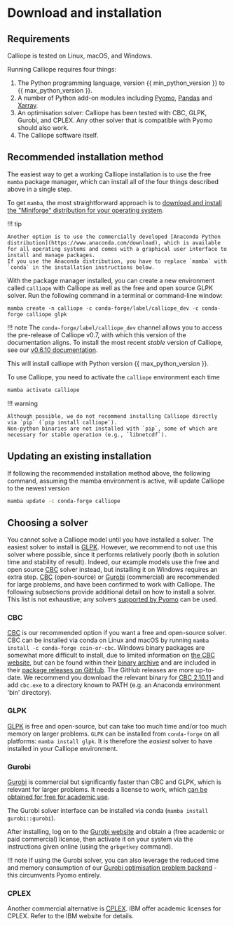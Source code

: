 # Download and installation

## Requirements

Calliope is tested on Linux, macOS, and Windows.

Running Calliope requires four things:

1. The Python programming language, version {{ min_python_version }} to {{ max_python_version }}.
2. A number of Python add-on modules including [Pyomo](https://www.pyomo.org/), [Pandas](https://pandas.pydata.org/) and [Xarray](https://xarray.dev/).
3. An optimisation solver: Calliope has been tested with CBC, GLPK, Gurobi, and CPLEX. Any other solver that is compatible with Pyomo should also work.
4. The Calliope software itself.

## Recommended installation method

The easiest way to get a working Calliope installation is to use the free `mamba` package manager, which can install all of the four things described above in a single step.

To get `mamba`, the most straightforward approach is to [download and install the "Miniforge" distribution for your operating system](https://mamba.readthedocs.io/en/latest/installation/mamba-installation.html).

!!! tip

    Another option is to use the commercially developed [Anaconda Python distribution](https://www.anaconda.com/download), which is available for all operating systems and comes with a graphical user interface to install and manage packages.
    If you use the Anaconda distribution, you have to replace `mamba` with `conda` in the installation instructions below.

With the package manager installed, you can create a new environment called `calliope` with Calliope as well as the free and open source GLPK solver.
Run the following command in a terminal or command-line window:

```shell
mamba create -n calliope -c conda-forge/label/calliope_dev -c conda-forge calliope glpk
```

!!! note
    The `conda-forge/label/calliope_dev` channel allows you to access the pre-release of Calliope v0.7, with which this version of the documentation aligns.
    To install the most recent _stable_ version of Calliope, see our [v0.6.10 documentation](https://calliope.readthedocs.io/en/v0.6.10/).

This will install calliope with Python version {{ max_python_version }}.

To use Calliope, you need to activate the `calliope` environment each time

```bash
mamba activate calliope
```

!!! warning

    Although possible, we do not recommend installing Calliope directly via `pip` (`pip install calliope`).
    Non-python binaries are not installed with `pip`, some of which are necessary for stable operation (e.g., `libnetcdf`).

## Updating an existing installation

If following the recommended installation method above, the following command, assuming the mamba environment is active, will update Calliope to the newest version

```bash
mamba update -c conda-forge calliope
```

## Choosing a solver

You cannot solve a Calliope model until you have installed a solver.
The easiest solver to install is [GLPK](#glpk).
However, we recommend to not use this solver where possible, since it performs relatively poorly (both in solution time and stability of result).
Indeed, our example models use the free and open source [CBC](#cbc) solver instead, but installing it on Windows requires an extra step.
[CBC](#cbc) (open-source) or [Gurobi](#gurobi) (commercial) are recommended for large problems, and have been confirmed to work with Calliope.
The following subsections provide additional detail on how to install a solver.
This list is not exhaustive; any solvers [supported by Pyomo](https://pyomo.readthedocs.io/en/stable/solving_pyomo_models.html#supported-solvers) can be used.

### CBC

[CBC](https://github.com/coin-or/Cbc) is our recommended option if you want a free and open-source solver.
CBC can be installed via conda on Linux and macOS by running `mamba install -c conda-forge coin-or-cbc`.
Windows binary packages are somewhat more difficult to install, due to limited information on [the CBC website](https://github.com/coin-or/Cbc), but can be found within their [binary archive](https://www.coin-or.org/download/binary/Cbc/) and are included in their [package releases on GitHub](https://github.com/coin-or/Cbc/releases).
The GitHub releases are more up-to-date. We recommend you download the relevant binary for [CBC 2.10.11](https://github.com/coin-or/Cbc/releases/download/releases%2F2.10.11/Cbc-releases.2.10.11-w64-msvc17-md.zip) and add `cbc.exe` to a directory known to PATH (e.g. an Anaconda environment 'bin' directory).

### GLPK

[GLPK](https://www.gnu.org/software/glpk/) is free and open-source, but can take too much time and/or too much memory on larger problems.
`GLPK` can be installed from `conda-forge` on all platforms: `mamba install glpk`.
It is therefore the _easiest_ solver to have installed in your Calliope environment.

### Gurobi

[Gurobi](https://www.gurobi.com/) is commercial but significantly faster than CBC and GLPK, which is relevant for larger problems.
It needs a license to work, which [can be obtained for free for academic use](https://www.gurobi.com/academia/academic-program-and-licenses/).

The Gurobi solver interface can be installed via conda (`mamba install gurobi::gurobi`).

After installing, log on to the [Gurobi website](https://www.gurobi.com/) and obtain a (free academic or paid commercial) license, then activate it on your system via the instructions given online (using the `grbgetkey` command).

!!! note
    If using the Gurobi solver, you can also leverage the reduced time and memory consumption of our [Gurobi optimisation problem backend](advanced/backend_choice.md) - this circumvents Pyomo entirely.

### CPLEX

Another commercial alternative is [CPLEX](https://www.ibm.com/products/ilog-cplex-optimization-studio).
IBM offer academic licenses for CPLEX. Refer to the IBM website for details.
